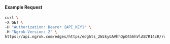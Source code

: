 <!-- Code generated for API Clients. DO NOT EDIT. -->

#### Example Request

```bash
curl \
-X GET \
-H "Authorization: Bearer {API_KEY}" \
-H "Ngrok-Version: 2" \
https://api.ngrok.com/edges/https/edghts_2WzkyGAVhhQpO45hhVlAB7R14cR/routes/edghtsrt_2WzkyFGrXEZfZDqKFeU1kkoU33U/compression
```

